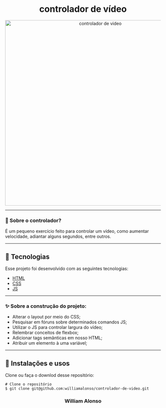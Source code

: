 <h1 align="center">
    controlador de vídeo
    </h1>

<div align="center">
  <img src="https://github.com/williamalonso/controlador-de-video/blob/master/img/home.jpg" alt"controlador de video" title="controlador de video" width="600" />
  

---

</div>



### 🤔 Sobre o controlador?

É um pequeno exercício feito para controlar um vídeo, como aumentar velocidade, adiantar alguns segundos, entre outros.

---

## 🚀 Tecnologias

Esse projeto foi desenvolvido com as seguintes tecnologias:

- [HTML](https://developer.mozilla.org/pt-BR/docs/Web/HTML)
- [CSS](https://developer.mozilla.org/pt-BR/docs/Web/CSS)
- [JS](https://developer.mozilla.org/pt-BR/docs/Web/JavaScript)

---

### ✨ Sobre a construção do projeto:

- Alterar o layout por meio do CSS;
- Pesquisar em fóruns sobre determinados comandos JS;
- Utilizar o JS para controlar largura do vídeo;
- Relembrar conceitos de flexbox;
- Adicionar tags semânticas em nosso HTML;
- Atribuir um elemento à uma variável;

---

## 🙅 Instalações e usos

Clone ou faça o downlod desse repositório:

```
# Clone o repositório
$ git clone git@github.com:williamalonso/controlador-de-video.git
```

<h3 align="center">William Alonso</h3>
